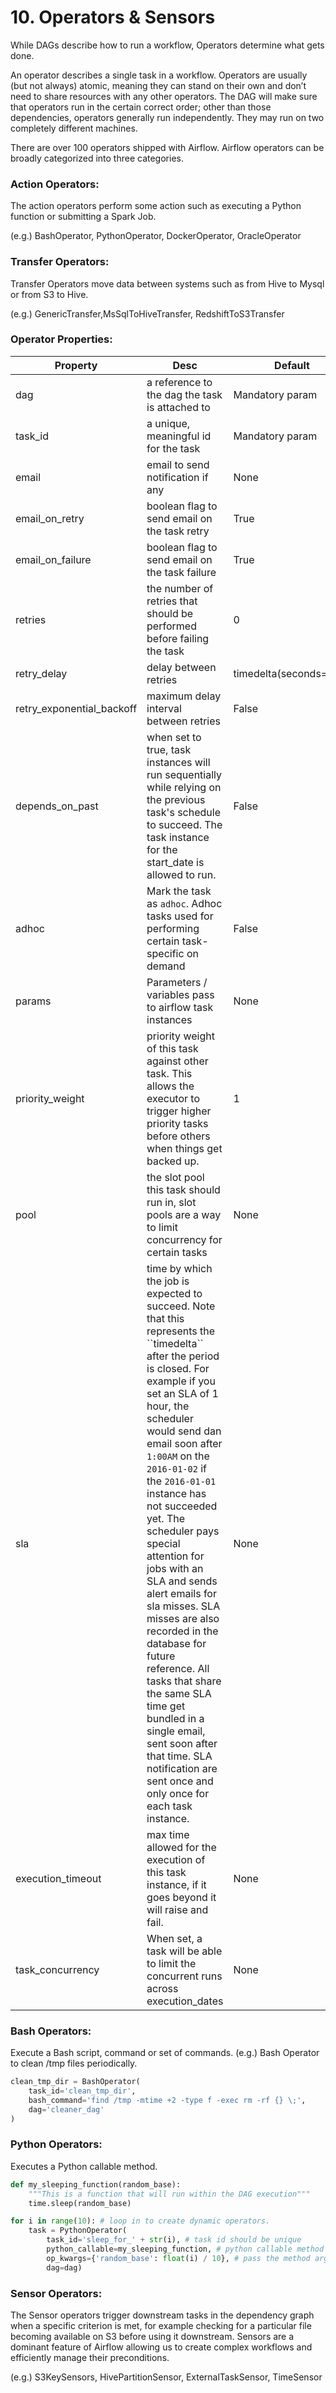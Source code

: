 # 10. Operators & Sensors

While DAGs describe how to run a workflow, Operators determine what gets done.

An operator describes a single task in a workflow. Operators are usually (but not always) atomic, meaning they can stand on their own and don’t need to share resources with any other operators. The DAG will make sure that operators run in the certain correct order; other than those dependencies, operators generally run independently. They may run on two completely different machines.

There are over 100 operators shipped with Airflow. Airflow operators can be broadly categorized into three categories.

### Action Operators:

The action operators perform some action such as executing a Python function or submitting a Spark Job.

(e.g.) BashOperator, PythonOperator, DockerOperator, OracleOperator

### Transfer Operators:

Transfer Operators move data between systems such as from Hive to Mysql or from S3 to Hive.

(e.g.) GenericTransfer,MsSqlToHiveTransfer, RedshiftToS3Transfer

### Operator Properties:

| Property                  | Desc                                                                                                                                                                                                                                                                                                                                                                                                                                                                                                                                                                                                                                        | Default                |
| ------------------------- | ------------------------------------------------------------------------------------------------------------------------------------------------------------------------------------------------------------------------------------------------------------------------------------------------------------------------------------------------------------------------------------------------------------------------------------------------------------------------------------------------------------------------------------------------------------------------------------------------------------------------------------------- | ---------------------- |
| dag                       | a reference to the dag the task is attached to                                                                                                                                                                                                                                                                                                                                                                                                                                                                                                                                                                                              | Mandatory param        |
| task_id                   | a unique, meaningful id for the task                                                                                                                                                                                                                                                                                                                                                                                                                                                                                                                                                                                                        | Mandatory param        |
| email                     | email to send notification if any                                                                                                                                                                                                                                                                                                                                                                                                                                                                                                                                                                                                           | None                   |
| email_on_retry            | boolean flag to send email on the task retry                                                                                                                                                                                                                                                                                                                                                                                                                                                                                                                                                                                                | True                   |
| email_on_failure          | boolean flag to send email on the task failure                                                                                                                                                                                                                                                                                                                                                                                                                                                                                                                                                                                              | True                   |
| retries                   | the number of retries that should be performed before failing the task                                                                                                                                                                                                                                                                                                                                                                                                                                                                                                                                                                      | 0                      |
| retry_delay               | delay between retries                                                                                                                                                                                                                                                                                                                                                                                                                                                                                                                                                                                                                       | timedelta(seconds=300) |
| retry_exponential_backoff | maximum delay interval between retries                                                                                                                                                                                                                                                                                                                                                                                                                                                                                                                                                                                                      | False                  |
| depends_on_past           | when set to true, task instances will run sequentially while relying on the previous task's schedule to succeed. The task instance for the start_date is allowed to run.                                                                                                                                                                                                                                                                                                                                                                                                                                                                    | False                  |
| adhoc                     | Mark the task as `adhoc`. Adhoc tasks used for performing certain task-specific on demand                                                                                                                                                                                                                                                                                                                                                                                                                                                                                                                                                   | False                  |
| params                    | Parameters / variables pass to airflow task instances                                                                                                                                                                                                                                                                                                                                                                                                                                                                                                                                                                                       | None                   |
| priority_weight           | priority weight of this task against other task. This allows the executor to trigger higher priority tasks before others when things get backed up.                                                                                                                                                                                                                                                                                                                                                                                                                                                                                         | 1                      |
| pool                      | the slot pool this task should run in, slot pools are a way to limit concurrency for certain tasks                                                                                                                                                                                                                                                                                                                                                                                                                                                                                                                                          | None                   |
| sla                       | time by which the job is expected to succeed. Note that this represents the \`\`timedelta\`\` after the period is closed. For example if you set an SLA of 1 hour, the scheduler would send dan email soon after `1:00AM` on the `2016-01-02` if the `2016-01-01` instance has not succeeded yet. The scheduler pays special attention for jobs with an SLA and sends alert emails for sla misses. SLA misses are also recorded in the database for future reference. All tasks that share the same SLA time get bundled in a single email, sent soon after that time. SLA notification are sent once and only once for each task instance. | None                   |
| execution_timeout         | max time allowed for the execution of this task instance, if it goes beyond it will raise and fail.                                                                                                                                                                                                                                                                                                                                                                                                                                                                                                                                         | None                   |
| task_concurrency          | When set, a task will be able to limit the concurrent runs across execution_dates                                                                                                                                                                                                                                                                                                                                                                                                                                                                                                                                                           | None                   |

### Bash Operators:

Execute a Bash script, command or set of commands. (e.g.) Bash Operator to clean /tmp files periodically.

```python
clean_tmp_dir = BashOperator(
    task_id='clean_tmp_dir',
    bash_command='find /tmp -mtime +2 -type f -exec rm -rf {} \;',
    dag='cleaner_dag'
)
```

### Python Operators:

Executes a Python callable method.

```python
def my_sleeping_function(random_base):
    """This is a function that will run within the DAG execution"""
    time.sleep(random_base)

for i in range(10): # loop in to create dynamic operators.
    task = PythonOperator(
        task_id='sleep_for_' + str(i), # task id should be unique
        python_callable=my_sleeping_function, # python callable method
        op_kwargs={'random_base': float(i) / 10}, # pass the method argument here
        dag=dag)
```

### Sensor Operators:

The Sensor operators trigger downstream tasks in the dependency graph when a specific criterion is met, for example checking for a particular file becoming available on S3 before using it downstream. Sensors are a dominant feature of Airflow allowing us to create complex workflows and efficiently manage their preconditions.

(e.g.) S3KeySensors, HivePartitionSensor, ExternalTaskSensor, TimeSensor
